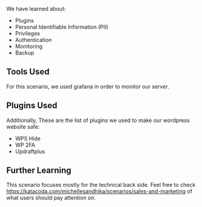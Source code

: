 
We have learned about:
- Plugins
- Personal Identifiable Information (PII)
- Privileges
- Authentication
- Monitoring
- Backup

## Tools Used
For this scenario, we used grafana in order to monitor our server.

## Plugins Used
Additionally, These are the list of plugins we used to make our wordpress website safe:
- WPS Hide
- WP 2FA
- Updraftplus

## Further Learning
This scenario focuses mostly for the technical back side. Feel free to check https://katacoda.com/michellesandhika/scenarios/sales-and-marketing of what users should pay attention on.


